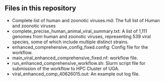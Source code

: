 ## Files in this repository
- Complete list of human and zoonotic viruses.md: The full list of Human and zoonotic viruses
- complete_precise_human_animal_viral_summary.txt: A list of 1,111 genomes from human and zoonotic viruses, representing 539 viral species, some of which include multiple distinct strains.
- enhanced_comprehensive_config_fixed.config: Config file for the workflow.
- main_viral_enhanced_comprehensive_fixed.nf: workflow file.
- run_enhanced_comprehensive_workflow.sh: Slurm script file for submission of the workflow to HPC Cluster of UGA.
- viral_enhanced_comp_40626015.out: An example out log file.
